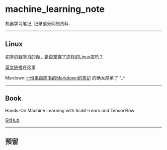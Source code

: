 # machine_learning_note

机器学习笔记, 记录部分网络资料.

***

## Linux

[初学机器学习的你，是否掌握了这样的Linux技巧？](https://mp.weixin.qq.com/s/nc0kv8778iEPCJx5H1xXlw)  

[英文链接](http://alexpetralia.com/posts/2017/6/26/learning-linux-bash-to-get-things-done)在这里

Mardown
[一份来自简书的Markdown的笔记](http://www.jianshu.com/p/q81RER)
的确太简单了 ^_^

***

## Book

Hands-On Machine Learning with Scikit-Learn and TensorFlow

[GitHub](https://github.com/ageron/handson-ml)

***

## 预留
